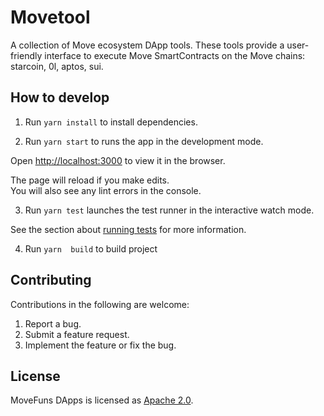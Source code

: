 # Movetool

A collection of Move ecosystem DApp tools. These tools provide a user-friendly interface to execute Move SmartContracts on the Move chains: starcoin, 0l, aptos, sui.


## How to develop

1. Run `yarn install` to install dependencies.

2. Run `yarn start` to runs the app in the development mode.

Open [http://localhost:3000](http://localhost:3000) to view it in the browser.

The page will reload if you make edits.\
You will also see any lint errors in the console.

3. Run `yarn test` launches the test runner in the interactive watch mode.

See the section about [running tests](https://facebook.github.io/create-react-app/docs/running-tests) for more information.

4. Run `yarn  build` to build project


## Contributing

Contributions in the following are welcome:

1. Report a bug.
2. Submit a feature request.
3. Implement the feature or fix the bug.



## License

MoveFuns DApps is licensed as [Apache 2.0](./LICENSE).

